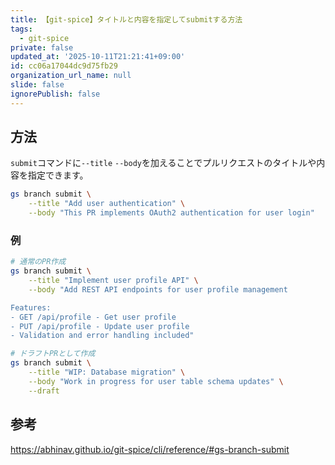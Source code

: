 ```yaml
---
title: 【git-spice】タイトルと内容を指定してsubmitする方法
tags:
  - git-spice
private: false
updated_at: '2025-10-11T21:21:41+09:00'
id: cc06a17044dc9d75fb29
organization_url_name: null
slide: false
ignorePublish: false
---
```

## 方法

`submit`コマンドに`--title` `--body`を加えることでプルリクエストのタイトルや内容を指定できます。

```bash
gs branch submit \
    --title "Add user authentication" \
    --body "This PR implements OAuth2 authentication for user login"
```

### 例

```bash
# 通常のPR作成
gs branch submit \
    --title "Implement user profile API" \
    --body "Add REST API endpoints for user profile management

Features:
- GET /api/profile - Get user profile
- PUT /api/profile - Update user profile
- Validation and error handling included"

# ドラフトPRとして作成
gs branch submit \
    --title "WIP: Database migration" \
    --body "Work in progress for user table schema updates" \
    --draft
```

## 参考

https://abhinav.github.io/git-spice/cli/reference/#gs-branch-submit
